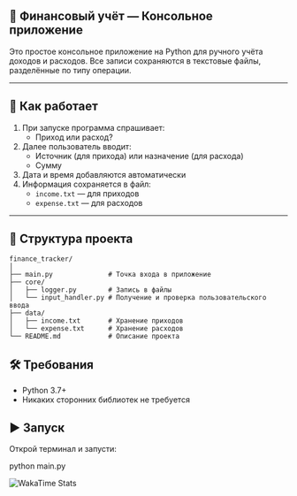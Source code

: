 ## 📘 Финансовый учёт — Консольное приложение

Это простое консольное приложение на Python для ручного учёта доходов и расходов. Все записи сохраняются в текстовые файлы, разделённые по типу операции.

---

## 🚀 Как работает

1. При запуске программа спрашивает:
   - Приход или расход?
2. Далее пользователь вводит:
   - Источник (для прихода) или назначение (для расхода)
   - Сумму
3. Дата и время добавляются автоматически
4. Информация сохраняется в файл:
   - `income.txt` — для приходов
   - `expense.txt` — для расходов

---

## 📂 Структура проекта

```
finance_tracker/
│
├── main.py              # Точка входа в приложение
├── core/
│   ├── logger.py        # Запись в файлы
│   └── input_handler.py # Получение и проверка пользовательского ввода
├── data/
│   ├── income.txt       # Хранение приходов
│   └── expense.txt      # Хранение расходов
└── README.md            # Описание проекта
```

## 🛠 Требования

- Python 3.7+
- Никаких сторонних библиотек не требуется


## ▶️ Запуск

Открой терминал и запусти:

python main.py

![WakaTime Stats](https://github-readme-stats.vercel.app/api/wakatime?username=irahmonov)
